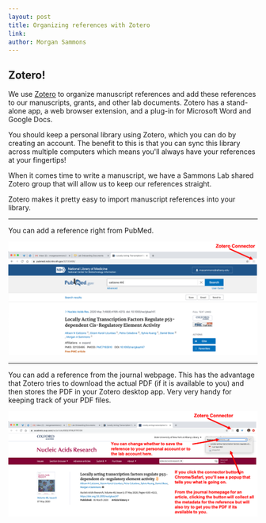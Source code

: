 ```yaml
---
layout: post
title: Organizing references with Zotero
link: 
author: Morgan Sammons
---
```


## Zotero!

We use [Zotero](www.zotero.org) to organize manuscript references and add these references to our manuscripts, grants, and other lab documents. Zotero has a stand-alone app, a web browser extension, and a plug-in for Microsoft Word and Google Docs. 

You should keep a personal library using Zotero, which you can do by creating an account. The benefit to this is that you can sync this library across multiple computers which means you'll always have your references at your fingertips!

When it comes time to write a manuscript, we have a Sammons Lab shared Zotero group that will allow us to keep our references straight.

Zotero makes it pretty easy to import manuscript references into your library. 

---

You can add a reference right from PubMed. 

![](/images/misc/labmanual/zot_connect.png)

---

You can add a reference from the journal webpage. This has the advantage that Zotero tries to download the actual PDF (if it is available to you) and then stores the PDF in your Zotero desktop app. Very very handy for keeping track of your PDF files.

![](/images/misc/labmanual/zot_example.png)





